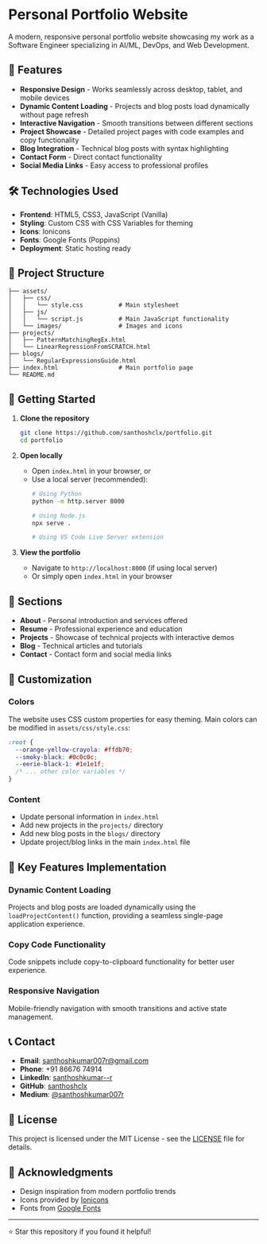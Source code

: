 # Personal Portfolio Website

A modern, responsive personal portfolio website showcasing my work as a Software Engineer specializing in AI/ML, DevOps, and Web Development.

## 🌟 Features

- **Responsive Design** - Works seamlessly across desktop, tablet, and mobile devices
- **Dynamic Content Loading** - Projects and blog posts load dynamically without page refresh
- **Interactive Navigation** - Smooth transitions between different sections
- **Project Showcase** - Detailed project pages with code examples and copy functionality
- **Blog Integration** - Technical blog posts with syntax highlighting
- **Contact Form** - Direct contact functionality
- **Social Media Links** - Easy access to professional profiles

## 🛠️ Technologies Used

- **Frontend**: HTML5, CSS3, JavaScript (Vanilla)
- **Styling**: Custom CSS with CSS Variables for theming
- **Icons**: Ionicons
- **Fonts**: Google Fonts (Poppins)
- **Deployment**: Static hosting ready

## 📁 Project Structure

```
├── assets/
│   ├── css/
│   │   └── style.css          # Main stylesheet
│   ├── js/
│   │   └── script.js          # Main JavaScript functionality
│   └── images/                # Images and icons
├── projects/
│   ├── PatternMatchingRegEx.html
│   └── LinearRegressionFromSCRATCH.html
├── blogs/
│   └── RegularExpressionsGuide.html
├── index.html                 # Main portfolio page
└── README.md
```

## 🚀 Getting Started

1. **Clone the repository**
   ```bash
   git clone https://github.com/santhoshclx/portfolio.git
   cd portfolio
   ```

2. **Open locally**
   - Open `index.html` in your browser, or
   - Use a local server (recommended):
     ```bash
     # Using Python
     python -m http.server 8000
     
     # Using Node.js
     npx serve .
     
     # Using VS Code Live Server extension
     ```

3. **View the portfolio**
   - Navigate to `http://localhost:8000` (if using local server)
   - Or simply open `index.html` in your browser

## 📱 Sections

- **About** - Personal introduction and services offered
- **Resume** - Professional experience and education
- **Projects** - Showcase of technical projects with interactive demos
- **Blog** - Technical articles and tutorials
- **Contact** - Contact form and social media links

## 🎨 Customization

### Colors
The website uses CSS custom properties for easy theming. Main colors can be modified in `assets/css/style.css`:

```css
:root {
  --orange-yellow-crayola: #ffdb70;
  --smoky-black: #0c0c0c;
  --eerie-black-1: #1e1e1f;
  /* ... other color variables */
}
```

### Content
- Update personal information in `index.html`
- Add new projects in the `projects/` directory
- Add new blog posts in the `blogs/` directory
- Update project/blog links in the main `index.html` file

## 🔧 Key Features Implementation

### Dynamic Content Loading
Projects and blog posts are loaded dynamically using the `loadProjectContent()` function, providing a seamless single-page application experience.

### Copy Code Functionality
Code snippets include copy-to-clipboard functionality for better user experience.

### Responsive Navigation
Mobile-friendly navigation with smooth transitions and active state management.

## 📞 Contact

- **Email**: santhoshkumar007r@gmail.com
- **Phone**: +91 86676 74914
- **LinkedIn**: [santhoshkumar--r](https://www.linkedin.com/in/santhoshkumar--r/)
- **GitHub**: [santhoshclx](https://github.com/santhoshclx)
- **Medium**: [@santhoshkumar007r](https://medium.com/@santhoshkumar007r)

## 📄 License

This project is licensed under the MIT License - see the [LICENSE](LICENSE) file for details.

## 🙏 Acknowledgments

- Design inspiration from modern portfolio trends
- Icons provided by [Ionicons](https://ionicons.com/)
- Fonts from [Google Fonts](https://fonts.google.com/)

---

⭐ Star this repository if you found it helpful!

